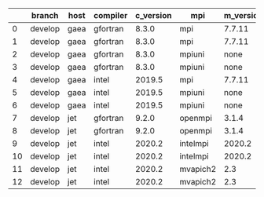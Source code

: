 |    | branch   | host   | compiler   | c_version   | mpi      | m_version   | o_g   | os     | build   |   u_pass |   u_fail |   s_pass |   s_fail |   e_pass |   e_fail |   nuopc_pass |   nuopc_fail | hash                                                                                                             | modified            |
|----|----------|--------|------------|-------------|----------|-------------|-------|--------|---------|----------|----------|----------|----------|----------|----------|--------------|--------------|------------------------------------------------------------------------------------------------------------------|---------------------|
|  0 | develop  | gaea   | gfortran   | 8.3.0       | mpi      | 7.7.11      | O     | Unicos | Pass    |    13684 |        1 |       49 |        0 |       80 |        0 |           46 |            4 | [artifacts](https://github.com/esmf-org/esmf-test-artifacts/tree/gaea/develop/gaea/gfortran/8.3.0/O/mpi/7.7.11)  | 02/22/2022_19:32:10 |
|  1 | develop  | gaea   | gfortran   | 8.3.0       | mpi      | 7.7.11      | g     | Unicos | Pass    |    13684 |        1 |       49 |        0 |       80 |        0 |           46 |            4 | [artifacts](https://github.com/esmf-org/esmf-test-artifacts/tree/gaea/develop/gaea/gfortran/8.3.0/g/mpi/7.7.11)  | 02/22/2022_19:32:10 |
|  2 | develop  | gaea   | gfortran   | 8.3.0       | mpiuni   | none        | O     | Unicos | Pass    |    12158 |        0 |        8 |        0 |       43 |        0 |            0 |           50 | [artifacts](https://github.com/esmf-org/esmf-test-artifacts/tree/gaea/develop/gaea/gfortran/8.3.0/O/mpiuni/none) | 02/22/2022_19:32:10 |
|  3 | develop  | gaea   | gfortran   | 8.3.0       | mpiuni   | none        | g     | Unicos | Pass    |    12158 |        0 |        8 |        0 |       43 |        0 |            0 |           50 | [artifacts](https://github.com/esmf-org/esmf-test-artifacts/tree/gaea/develop/gaea/gfortran/8.3.0/g/mpiuni/none) | 02/22/2022_19:32:10 |
|  4 | develop  | gaea   | intel      | 2019.5      | mpi      | 7.7.11      | O     | Unicos | Pass    |    13670 |       15 |       49 |        0 |       80 |        0 |           46 |            4 | [artifacts](https://github.com/esmf-org/esmf-test-artifacts/tree/gaea/develop/gaea/intel/2019.5/O/mpi/7.7.11)    | 02/22/2022_19:32:10 |
|  5 | develop  | gaea   | intel      | 2019.5      | mpiuni   | none        | O     | Unicos | Pass    |    12143 |       15 |        8 |        0 |       43 |        0 |            0 |           50 | [artifacts](https://github.com/esmf-org/esmf-test-artifacts/tree/gaea/develop/gaea/intel/2019.5/O/mpiuni/none)   | 02/22/2022_19:32:10 |
|  6 | develop  | gaea   | intel      | 2019.5      | mpiuni   | none        | g     | Unicos | Pass    |    12143 |       15 |        8 |        0 |       43 |        0 |            0 |           50 | [artifacts](https://github.com/esmf-org/esmf-test-artifacts/tree/gaea/develop/gaea/intel/2019.5/g/mpiuni/none)   | 02/22/2022_19:32:10 |
|  7 | develop  | jet    | gfortran   | 9.2.0       | openmpi  | 3.1.4       | O     | Linux  | Pass    |    13685 |        0 |       49 |        0 |       80 |        0 |           49 |            1 | [artifacts](https://github.com/esmf-org/esmf-test-artifacts/tree/jet/develop/jet/gfortran/9.2.0/O/openmpi/3.1.4) | 02/22/2022_19:22:56 |
|  8 | develop  | jet    | gfortran   | 9.2.0       | openmpi  | 3.1.4       | g     | Linux  | Pass    |    13685 |        0 |       49 |        0 |       80 |        0 |           49 |            1 | [artifacts](https://github.com/esmf-org/esmf-test-artifacts/tree/jet/develop/jet/gfortran/9.2.0/g/openmpi/3.1.4) | 02/22/2022_19:22:56 |
|  9 | develop  | jet    | intel      | 2020.2      | intelmpi | 2020.2      | O     | Linux  | Pass    |    13685 |        0 |       49 |        0 |       80 |        0 |           49 |            1 | [artifacts](https://github.com/esmf-org/esmf-test-artifacts/tree/jet/develop/jet/intel/2020.2/O/intelmpi/2020.2) | 02/22/2022_19:22:56 |
| 10 | develop  | jet    | intel      | 2020.2      | intelmpi | 2020.2      | g     | Linux  | Pass    |    13685 |        0 |       49 |        0 |       80 |        0 |           49 |            1 | [artifacts](https://github.com/esmf-org/esmf-test-artifacts/tree/jet/develop/jet/intel/2020.2/g/intelmpi/2020.2) | 02/22/2022_19:22:56 |
| 11 | develop  | jet    | intel      | 2020.2      | mvapich2 | 2.3         | O     | Linux  | Pass    |    13685 |        0 |       49 |        0 |       80 |        0 |           44 |            6 | [artifacts](https://github.com/esmf-org/esmf-test-artifacts/tree/jet/develop/jet/intel/2020.2/O/mvapich2/2.3)    | 02/22/2022_19:22:56 |
| 12 | develop  | jet    | intel      | 2020.2      | mvapich2 | 2.3         | g     | Linux  | Pass    |    13685 |        0 |       49 |        0 |       80 |        0 |           44 |            6 | [artifacts](https://github.com/esmf-org/esmf-test-artifacts/tree/jet/develop/jet/intel/2020.2/g/mvapich2/2.3)    | 02/22/2022_19:22:56 |